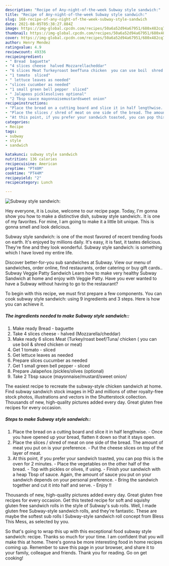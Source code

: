 ```yaml
---
description: "Recipe of Any-night-of-the-week Subway style sandwich:"
title: "Recipe of Any-night-of-the-week Subway style sandwich:"
slug: 168-recipe-of-any-night-of-the-week-subway-style-sandwich
date: 2021-08-05T05:38:27.884Z
image: https://img-global.cpcdn.com/recipes/50a6a52d94a67951/680x482cq70/subway-style-sandwich-recipe-main-photo.jpg
thumbnail: https://img-global.cpcdn.com/recipes/50a6a52d94a67951/680x482cq70/subway-style-sandwich-recipe-main-photo.jpg
cover: https://img-global.cpcdn.com/recipes/50a6a52d94a67951/680x482cq70/subway-style-sandwich-recipe-main-photo.jpg
author: Henry Mendez
ratingvalue: 4.9
reviewcount: 49336
recipeingredient:
- " Bread  baguette"
- "4 slices cheese  halved Mozzarellacheddar"
- "6 slices Meat Turkeyroast beefTuna chicken  you can use boil  shred chicken or meat"
- "1 tomato  sliced"
- " lettuce leaves as needed"
- "slices cucumber as needed"
- "1 small green bell pepper  sliced"
- " Jalapeos picklesolives optional"
- "2 Tbsp sauce mayonnaisemustardsweet onion"
recipeinstructions:
- "Place the bread on a cutting board and slice it in half lengthwise.  Once you have opened up your bread, flatten it down so that it stays open."
- "Place the slices / shred of meat on one side of the bread. The amount of meat you put on is your preference.  Put the cheese slices on top of the layer of meat."
- "At this point, if you prefer your sandwich toasted, you can pop this is the oven for 2 minutes.  Place the vegetables on the other half of the bread. Top with pickles or olives, if using.  Finish your sandwich with a heap Tbsp of sauce. Again, the amount of sauce you put on your sandwich depends on your personal preference.  Bring the sandwich together and cut it into half and serve. Enjoy !!"
categories:
- Recipe
tags:
- subway
- style
- sandwich

katakunci: subway style sandwich 
nutrition: 136 calories
recipecuisine: American
preptime: "PT40M"
cooktime: "PT44M"
recipeyield: "2"
recipecategory: Lunch

---
```



![Subway style sandwich:](https://img-global.cpcdn.com/recipes/50a6a52d94a67951/680x482cq70/subway-style-sandwich-recipe-main-photo.jpg)

Hey everyone, it is Louise, welcome to our recipe page. Today, I'm gonna show you how to make a distinctive dish, subway style sandwich:. It is one of my favorites. For mine, I am going to make it a little bit unique. This is gonna smell and look delicious.

Subway style sandwich: is one of the most favored of recent trending foods on earth. It's enjoyed by millions daily. It's easy, it is fast, it tastes delicious. They're fine and they look wonderful. Subway style sandwich: is something which I have loved my entire life.

Discover better-for-you sub sandwiches at Subway. View our menu of sandwiches, order online, find restaurants, order catering or buy gift cards.. Subway Veggie Patty Sandwich Learn how to make very healthy Subway Sandwich at home and enjoy with Veggie Patty. Have you ever wanted to have a Subway without having to go to the restaurant?


To begin with this recipe, we must first prepare a few components. You can cook subway style sandwich: using 9 ingredients and 3 steps. Here is how you can achieve it.

<!--inarticleads1-->

##### The ingredients needed to make Subway style sandwich::

1. Make ready  Bread - baguette
1. Take 4 slices cheese - halved (Mozzarella/cheddar)
1. Make ready 6 slices Meat (Turkey/roast beef/Tuna/ chicken ( you can use boil &amp; shred chicken or meat)
1. Get 1 tomato - sliced
1. Get  lettuce leaves as needed
1. Prepare slices cucumber as needed
1. Get 1 small green bell pepper - sliced
1. Prepare  Jalapeños /pickles/olives (optional)
1. Take 2 Tbsp sauce (mayonnaise/mustard/sweet onion/


The easiest recipe to recreate the subway-style chicken sandwich at home. Find subway sandwich stock images in HD and millions of other royalty-free stock photos, illustrations and vectors in the Shutterstock collection. Thousands of new, high-quality pictures added every day. Great gluten free recipes for every occasion. 

<!--inarticleads2-->

##### Steps to make Subway style sandwich::

1. Place the bread on a cutting board and slice it in half lengthwise. -  Once you have opened up your bread, flatten it down so that it stays open.
1. Place the slices / shred of meat on one side of the bread. The amount of meat you put on is your preference. -  Put the cheese slices on top of the layer of meat.
1. At this point, if you prefer your sandwich toasted, you can pop this is the oven for 2 minutes. -  Place the vegetables on the other half of the bread. - Top with pickles or olives, if using. -  Finish your sandwich with a heap Tbsp of sauce. Again, the amount of sauce you put on your sandwich depends on your personal preference. -  Bring the sandwich together and cut it into half and serve. - Enjoy !!


Thousands of new, high-quality pictures added every day. Great gluten free recipes for every occasion. Get this tested recipe for soft and squishy gluten free sandwich rolls in the style of Subway&#39;s sub rolls. Well, I made gluten free Subway-style sandwich rolls, and they&#39;re fantastic. These are maybe the softest sub rolls I Subway-style sandwich roll concept from Bless This Mess, as selected by you. 

So that's going to wrap this up with this exceptional food subway style sandwich: recipe. Thanks so much for your time. I am confident that you will make this at home. There's gonna be more interesting food in home recipes coming up. Remember to save this page in your browser, and share it to your family, colleague and friends. Thank you for reading. Go on get cooking!
